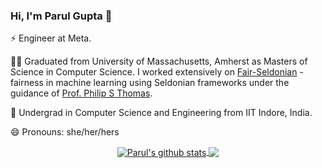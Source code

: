 ### Hi, I'm Parul Gupta 👋

⚡ Engineer at Meta.

🌱🌱 Graduated from University of Massachusetts, Amherst as Masters of Science in Computer Science. I worked extensively on <a href="https://parulgupta1004.github.io/fair-seldonian/">Fair-Seldonian</a> - fairness in machine learning using Seldonian frameworks under the guidance of <a href="https://people.cs.umass.edu/~pthomas/">Prof. Philip S Thomas</a>.

🌱 Undergrad in Computer Science and Engineering from IIT Indore, India.

😄 Pronouns: she/her/hers

<p align="center">
<a href="https://github.com/parulgupta1004/github-readme-stats">
  <img align="center" src="https://github-readme-stats.vercel.app/api?username=parul100495&show_icons=true&include_all_commits=true" alt="Parul's github stats" />
</a>
<a href="https://github.com/parulgupta1004/github-readme-stats">
  <img align="center" src="https://github-readme-stats.vercel.app/api/top-langs/?username=parulgupta1004&layout=compact" />
</a>
</p>

<!--
Here are some ideas to get you started:

- I’m currently working on ...
- I’m currently learning ...
- 👯 I’m looking to collaborate on ...
- 🤔 I’m looking for help with ...
- Ask me about ...
- 📫 How to reach me: ...
- 😄 Pronouns: ...
- ⚡ Fun fact: ...
-->
